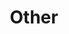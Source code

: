 ---
title: "Other"
image: 'felix1972_cover.png'
style:
    background: "#8C8F88"
    color: "#fff"
---